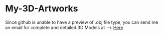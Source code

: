 # My-3D-Artworks
 Since github is unable to have a preview of .obj file type, you can send me an email for complete and detailed 3D Models at --> <a href="angelicalu513@gmail.com"> Here </a> 
